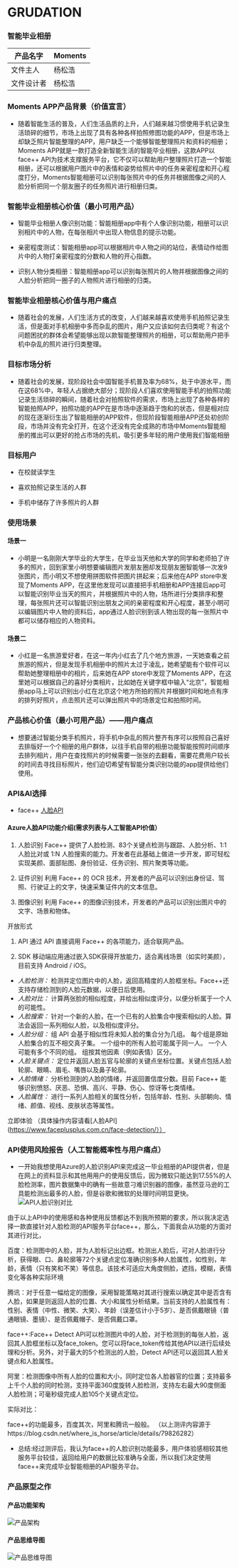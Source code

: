 # GRUDATION
### 智能毕业相册

|   产品名字  |  Moments   |
| --- | --- |
|    文件主人 | 杨松浩  |
|    文件设计者 |  杨松浩  |



### Moments APP产品背景（价值宣言）
- 随着智能生活的普及，人们生活品质的上升，人们越来越习惯使用手机记录生活琐碎的细节，市场上出现了具有各种各样拍照修图功能的APP，但是市场上却缺乏照片智能整理的APP，用户缺乏一个能够智能整理照片和资料的相册；Moments APP就是一款打造全新智能生活的智能毕业相册，这款APP以face++ API为技术支撑服务平台，它不仅可以帮助用户整理照片打造一个智能相册，还可以根据用户图片中的表情和姿势给照片中的任务亲密程度和开心程度打分，Moments智能相册可以识别每张照片中的任务并根据图像之间的人脸分析把同一个朋友圈子的任务照片进行相册归类。

### 智能毕业相册核心价值（最小可用产品）

- 智能毕业相册人像识别功能：智能相册app中有个人像识别功能，相册可以识别相片中的人物，在每张相片中出现人物信息的提示功能。

- 亲密程度测试：智能相册app可以根据相片中人物之间的站位，表情动作给图片中的人物打亲密程度的分数和人物的开心指数。

- 识别人物分类相册：智能相册app可以识别每张照片的人物并根据图像之间的人脸分析把同一圈子的人物照片进行相册的归类。


### 智能毕业相册核心价值与用户痛点
- 随着社会的发展，人们生活方式的改变，人们越来越喜欢使用手机拍照记录生活，但是面对手机相册中多而杂乱的图片，用户又应该如何去归类呢？有这个问题困扰的群体会希望能够出现以款智能整理照片的相册，可以帮助用户把手机中杂乱的照片进行归类整理。


### 目标市场分析
- 随着社会的发展，现阶段社会中国智能手机普及率为68%，处于中游水平，而在这68%中，年轻人占据绝大部分；现阶段人们喜欢使用智能手机的拍照功能记录生活琐碎的瞬间，随着社会对拍照软件的需求，市场上出现了各种各样的智能拍照APP，拍照功能的APP在是市场中逐渐趋于饱和的状态，但是相对应的现在逐渐衍生出了智能相册的APP软件，但现阶段智能相册APP还处初创阶段，市场并没有完全打开，在这个还没有完全成熟的市场中Moments智能相册的推出可以更好的抢占市场的先机，吸引更多年轻的用户使用我们智能相册


### 目标用户

- 在校就读学生

- 喜欢拍照记录生活的人群

- 手机中储存了许多照片的人群

### 使用场景

#### 场景一
- 小明是一名刚刚大学毕业的大学生，在毕业当天他和大学的同学和老师拍了许多的照片，回到家里小明想要编辑图片发朋友圈却发现朋友圈智能够一次发9张图片，而小明又不想使用拼图软件把图片拼起来；后来他在APP store中发现了Moments APP，在这里他发现可以直接把手机相册和APP连接后app可以智能识别毕业当天的照片，并根据照片中的人物，场所进行分类排序和整理，每张照片还可以智能识别出朋友之间的亲密程度和开心程度，甚至小明可以编辑图片中人物的资料后，app通过人脸识别到该人物出现的每一张照片中都可以储存相应的人物资料。

#### 场景二
- 小红是一名旅游爱好者，在这一年内小红去了几个地方旅游，一天她查看之前旅游的照片，但是发现手机相册中的照片太过于凌乱，她希望能有个软件可以帮助她整理相册中的相片，后来她在APP store中发现了Moments APP，在这里她可以根据自己的喜好分类相片，比如她在关键字框中输入“北京”，智能相册app马上可以识别出小红在北京这个地方所拍的照片并根据时间和地点有序的排列好照片，点击照片还可以弹出照片中的场景定位和拍照时间。

### 产品核心价值（最小可用产品）——用户痛点
- 想要通过智能分类手机照片，将手机中杂乱的照片整齐有序可以按照自己喜好去排版好一个个相册的用户群体，以往手机自带的相册功能智能按照时间顺序去排列相片，用户在查找照片的时候需要一张张的去翻看，需要花费用户较长的时间去寻找目标照片，他们迫切希望有智能分类识别功能的app提供给他们使用。

### API&AI选择

- face++ [人脸API](https://www.faceplusplus.com.cn/face-detection/)

#### Azure人脸API功能介绍(需求列表与人工智能API价值）
1. 人脸识别
Face++ 提供了人脸检测、83个关键点检测与跟踪、人脸分析、1:1 人脸比对或 1:N 人脸搜索的能力。开发者在此基础上做进一步开发，即可轻松实现美颜、面部贴图、身份验证、任务识别、照片聚类等功能。

2. 证件识别
利用 Face++ 的 OCR 技术，开发者的产品可以识别出身份证、驾照、行驶证上的文字，快速采集证件内的文本信息。

3. 图像识别
利用 Face++ 的图像识别技术，开发者的产品可以识别出图片中的文字、场景和物体。

开放形式
1. API
通过 API 直接调用 Face++ 的各项能力，适合联网产品。

2. SDK
移动端应用通过嵌入SDK获得开放能力，适合离线场景（如实时美颜），目前支持 Android / iOS。

- *人脸检测：* 检测并定位图片中的人脸，返回高精度的人脸框坐标。Face++还支持存储检测到的人脸元数据，以便日后使用。
- *人脸对比：* 计算两张脸的相似程度，并给出相似度评分，以便分析属于一个人的可能性。
- *人脸搜索：* 针对一个新的人脸，在一个已有的人脸集合中搜索相似的人脸。算法会返回一系列相似人脸，以及相似度评分。
- *人脸分组：* 组 API 会基于相似性将未知人脸的集合分为几组。 每个组是原始人脸集合的互不相交真子集。 一个组中的所有人脸可能属于同一人。 一个人可能有多个不同的组。 组按其他因素（例如表情）区分。
- *人脸关键点：* 定位并返回人脸五官与轮廓的关键点坐标位置。关键点包括人脸轮廓、眼睛、眉毛、嘴唇以及鼻子轮廓。
- *人脸情绪：* 分析检测到的人脸的情绪，并返回置信度分数。目前 Face++ 能够识别愤怒、厌恶、恐惧、高兴、平静、伤心、惊讶等七类情绪。
- *人脸属性：* 进行一系列人脸相关的属性分析，包括年龄、性别、头部朝向、情绪、颜值、视线、皮肤状态等属性。

立即体验
（具体操作内容请看[人脸API](https://www.faceplusplus.com.cn/face-detection/））

### API使用风险报告（人工智能概率性与用户痛点）
- 一开始我想使用Azure的人脸识别API来完成这一毕业相册的API提供者，但是在网上的资料显示和其他用用户的使用反馈后，因为微软只能达到17.55%的人脸检测率，图片数据集中的确有一些故意刁难识别器的图像，虽然亚马逊的工具能检测出最多的人脸，但是谷歌和微软的处理时间明显更快。
![API人脸识别对比](https://images.gitee.com/uploads/images/2019/1129/090532_54bd952d_1648233.png "45f274e2ccc51f17e20be60b73f0076.png")

由于以上API中的使用感和各种使用反馈都达不到我所预期的要求，所以我决定选择一款直接针对人脸检测的API服务平台face++，那么，下面我会从功能的方面对其进行对比，

百度：检测图中的人脸，并为人脸标记出边框。检测出人脸后，可对人脸进行分析，获得眼、口、鼻轮廓等72个关键点定位准确识别多种人脸属性，如性别，年龄，表情（只有笑和不笑）等信息。该技术可适应大角度侧脸，遮挡，模糊，表情变化等各种实际环境

腾讯：对于任意一幅给定的图像，采用智能策略对其进行搜索以确定其中是否含有人脸，如果是则返回人脸的位置、大小和属性分析结果。当前支持的人脸属性有：性别、表情（中性、微笑、大笑）、年龄（误差估计小于5岁）、是否佩戴眼镜（普通眼镜、墨镜）、是否佩戴帽子、是否佩戴口罩。

face++:Face++ Detect API可以检测图片中的人脸，对于检测到的每张人脸，返回其人脸框坐标以及face_token。您可以将face_token传给其他API以进行后续处理和分析。另外，对于最大的5个检测出的人脸，Detect API还可以返回其人脸关键点和人脸属性。

阿里：检测图像中所有人脸的位置和大小，同时定位各人脸器官的位置；支持最多上千个人脸的同时检测，支持平面360度旋转人脸检测，支持左右最大90度侧面人脸检测；可毫秒级完成人脸105个关键点定位。

实际对比：

face++的功能最多，百度其次，阿里和腾讯一般般。
（以上测评内容源于https://blog.csdn.net/where_is_horse/article/details/79826282）

- 总结:经过测评后，我认为face++的人脸识别功能最多，用户体验感相较其他服务平台较佳，返回给用户的数据比较准确与全面，所以我们决定使用face++来完成毕业智能相册的API服务平台。

### 产品原型之作

#### 产品功能架构

![产品架构](https://raw.githubusercontent.com/chanvi-yunqing/API_Graduation-Album/master/%E6%99%BA%E8%83%BD%E7%9B%B8%E5%86%8C%E5%8A%9F%E8%83%BD%E5%9B%BE.jpg)

#### 产品思维导图

![产品思维导图](https://raw.githubusercontent.com/chanvi-yunqing/API_Graduation-Album/master/%E6%99%BA%E8%83%BD%E7%9B%B8%E5%86%8C%E6%80%9D%E7%BB%B4%E5%AF%BC%E5%9B%BE.jpg)
